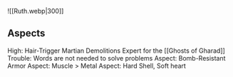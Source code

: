 ![[Ruth.webp|300]]
## Aspects
High: Hair-Trigger Martian Demolitions Expert for the [[Ghosts of Gharad]]
Trouble: Words are not needed to solve problems
Aspect: Bomb-Resistant Armor
Aspect: Muscle > Metal
Aspect: Hard Shell, Soft heart